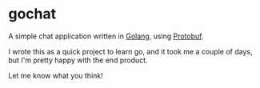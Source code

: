 # gochat

A simple chat application written in [Golang](https://go.dev/), using [Protobuf](https://protobuf.dev/).

I wrote this as a quick project to learn go, and it took me a couple of days, but I'm pretty happy with the end product.

Let me know what you think!

